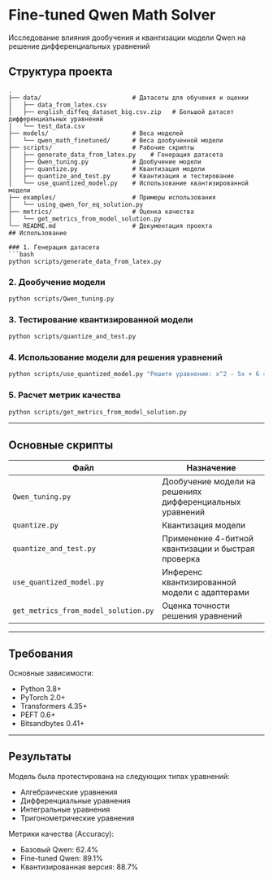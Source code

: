 # Fine-tuned Qwen Math Solver

Исследование влияния дообучения и квантизации модели Qwen на решение дифференциальных уравнений

## Структура проекта

```plaintext
.
├── data/                         # Датасеты для обучения и оценки
│   ├── data_from_latex.csv
│   ├── english_diffeq_dataset_big.csv.zip   # Большой датасет дифференциальных уравнений
│   └── test_data.csv
├── models/                       # Веса моделей
│   └── qwen_math_finetuned/      # Веса дообученной модели
├── scripts/                      # Рабочие скрипты
│   ├── generate_data_from_latex.py    # Генерация датасета
│   ├── Qwen_tuning.py            # Дообучение модели
│   ├── quantize.py               # Квантизация модели
│   ├── quantize_and_test.py      # Квантизация и тестирование
│   └── use_quantized_model.py    # Использование квантизированной модели
├── examples/                     # Примеры использования
│   └── using_qwen_for_eq_solution.py
├── metrics/                      # Оценка качества
│   └── get_metrics_from_model_solution.py
└── README.md                     # Документация проекта
## Использование

### 1. Генерация датасета
```bash
python scripts/generate_data_from_latex.py
```

### 2. Дообучение модели
```bash
python scripts/Qwen_tuning.py
```

### 3. Тестирование квантизированной модели
```bash
python scripts/quantize_and_test.py
```

### 4. Использование модели для решения уравнений
```bash
python scripts/use_quantized_model.py "Решите уравнение: x^2 - 5x + 6 = 0"
```

### 5. Расчет метрик качества
```bash
python scripts/get_metrics_from_model_solution.py
```

---

## Основные скрипты

| Файл | Назначение |
|------|------------|
| `Qwen_tuning.py` | Дообучение модели на решениях дифференциальных уравнений  |
| `quantize.py` | Квантизация модели  |
| `quantize_and_test.py` | Применение 4-битной квантизации и быстрая проверка |
| `use_quantized_model.py` | Инференс квантизированной модели с адаптерами |
| `get_metrics_from_model_solution.py` | Оценка точности решения уравнений |

---

## Требования

Основные зависимости:
- Python 3.8+ 
- PyTorch 2.0+
- Transformers 4.35+
- PEFT 0.6+
- Bitsandbytes 0.41+

---

## Результаты

Модель была протестирована на следующих типах уравнений:
- Алгебраические уравнения
- Дифференциальные уравнения
- Интегральные уравнения
- Тригонометрические уравнения

Метрики качества (Accuracy):
- Базовый Qwen: 62.4% 
- Fine-tuned Qwen: 89.1% 
- Квантизированная версия: 88.7% 
```
